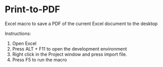 Print-to-PDF
============

Excel macro to save a PDF of the current Excel document to the desktop

Instructions:
1) Open Excel
2) Press ALT + F11 to open the development environment
3) Right click in the Project window and press import file.
4) Press F5 to run the macro